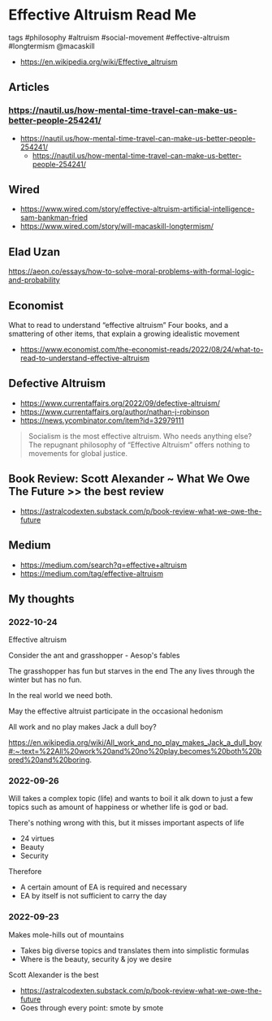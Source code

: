 # Effective Altruism Read Me

tags #philosophy #altruism #social-movement #effective-altruism #longtermism @macaskill

* https://en.wikipedia.org/wiki/Effective_altruism

## Articles

### https://nautil.us/how-mental-time-travel-can-make-us-better-people-254241/

* https://nautil.us/how-mental-time-travel-can-make-us-better-people-254241/
  * https://nautil.us/how-mental-time-travel-can-make-us-better-people-254241/



## Wired

* https://www.wired.com/story/effective-altruism-artificial-intelligence-sam-bankman-fried
* https://www.wired.com/story/will-macaskill-longtermism/

## Elad Uzan

https://aeon.co/essays/how-to-solve-moral-problems-with-formal-logic-and-probability


## Economist

What to read to understand “effective altruism”
Four books, and a smattering of other items, that explain a growing idealistic movement
* https://www.economist.com/the-economist-reads/2022/08/24/what-to-read-to-understand-effective-altruism


## Defective Altruism

* https://www.currentaffairs.org/2022/09/defective-altruism/
* https://www.currentaffairs.org/author/nathan-j-robinson
* https://news.ycombinator.com/item?id=32979111

>Socialism is the most effective altruism. Who needs anything else? The repugnant philosophy of “Effective Altruism” offers nothing to movements for global justice.


## Book Review: Scott Alexander ~ What We Owe The Future >> the best review

* https://astralcodexten.substack.com/p/book-review-what-we-owe-the-future


## Medium

* https://medium.com/search?q=effective+altruism
* https://medium.com/tag/effective-altruism



## My thoughts

### 2022-10-24

Effective altruism

Consider the ant and grasshopper - Aesop's fables

The grasshopper has fun but starves in the end
The any lives through the winter but has no fun.

In the real world we need both.

May the effective altruist participate in the occasional hedonism

All work and no play makes Jack a dull boy?

https://en.wikipedia.org/wiki/All_work_and_no_play_makes_Jack_a_dull_boy#:~:text=%22All%20work%20and%20no%20play,becomes%20both%20bored%20and%20boring.

### 2022-09-26

Will takes a complex topic (life) and wants to boil it alk down to just a few topics such as amount of happiness or whether life is god or bad.

There's nothing wrong with this, but it misses important aspects of life

* 24 virtues
* Beauty
* Security

Therefore

* A certain amount of EA is required and necessary
* EA by itself is not sufficient to carry the day

### 2022-09-23

Makes mole-hills out of mountains
* Takes big diverse topics and translates them into simplistic formulas
* Where is the beauty, security & joy we desire

Scott Alexander is the best

* https://astralcodexten.substack.com/p/book-review-what-we-owe-the-future
* Goes through every point: smote by smote
